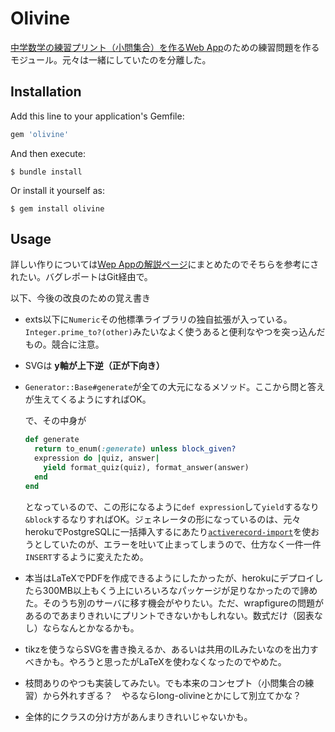 # Olivine

[中学数学の練習プリント（小問集合）を作るWeb App](https://nettle-generator.herokuapp.com/)のための練習問題を作るモジュール。元々は一緒にしていたのを分離した。

## Installation

Add this line to your application's Gemfile:

```ruby
gem 'olivine'
```

And then execute:

    $ bundle install

Or install it yourself as:

    $ gem install olivine

## Usage

詳しい作りについては[Wep Appの解説ページ](https://nettle-generator.herokuapp.com/spec)にまとめたのでそちらを参考にされたい。バグレポートはGit経由で。

以下、今後の改良のための覚え書き

- exts以下に```Numeric```その他標準ライブラリの独自拡張が入っている。```Integer.prime_to?(other)```みたいなよく使うあると便利なやつを突っ込んだもの。競合に注意。
- SVGは **y軸が上下逆（正が下向き）**
- ```Generator::Base#generate```が全ての大元になるメソッド。ここから問と答えが生えてくるようにすればOK。

  で、その中身が
  ```ruby
  def generate
    return to_enum(:generate) unless block_given?
    expression do |quiz, answer|
      yield format_quiz(quiz), format_answer(answer)
    end
  end
  ```
  となっているので、この形になるように```def expression```して```yield```するなり```&block```するなりすればOK。ジェネレータの形になっているのは、元々herokuでPostgreSQLに一括挿入するにあたり[```activerecord-import```](https://github.com/zdennis/activerecord-import)を使おうとしていたのが、エラーを吐いて止まってしまうので、仕方なく一件一件```INSERT```するように変えたため。
- 本当はLaTeXでPDFを作成できるようにしたかったが、herokuにデプロイしたら300MB以上もくう上にいろいろなパッケージが足りなかったので諦めた。そのうち別のサーバに移す機会がやりたい。ただ、wrapfigureの問題があるのであまりきれいにプリントできないかもしれない。数式だけ（図表なし）ならなんとかなるかも。
- tikzを使うならSVGを書き換えるか、あるいは共用のILみたいなのを出力すべきかも。やろうと思ったがLaTeXを使わなくなったのでやめた。
- 枝問ありのやつも実装してみたい。でも本来のコンセプト（小問集合の練習）から外れすぎる？　やるならlong-olivineとかにして別立てかな？
- 全体的にクラスの分け方があんまりきれいじゃないかも。
